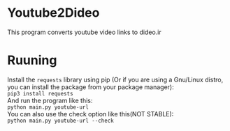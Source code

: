 # Youtube2Dideo
This program converts youtube video links to dideo.ir  
# Ruuning
Install the `requests` library using pip (Or if you are using a Gnu/Linux distro, you can install the package from your package manager):  
`pip3 install requests`  
And run the program like this:  
`python main.py youtube-url`    
You can also use the check option like this(NOT STABLE):  
`python main.py youtube-url --check`  
